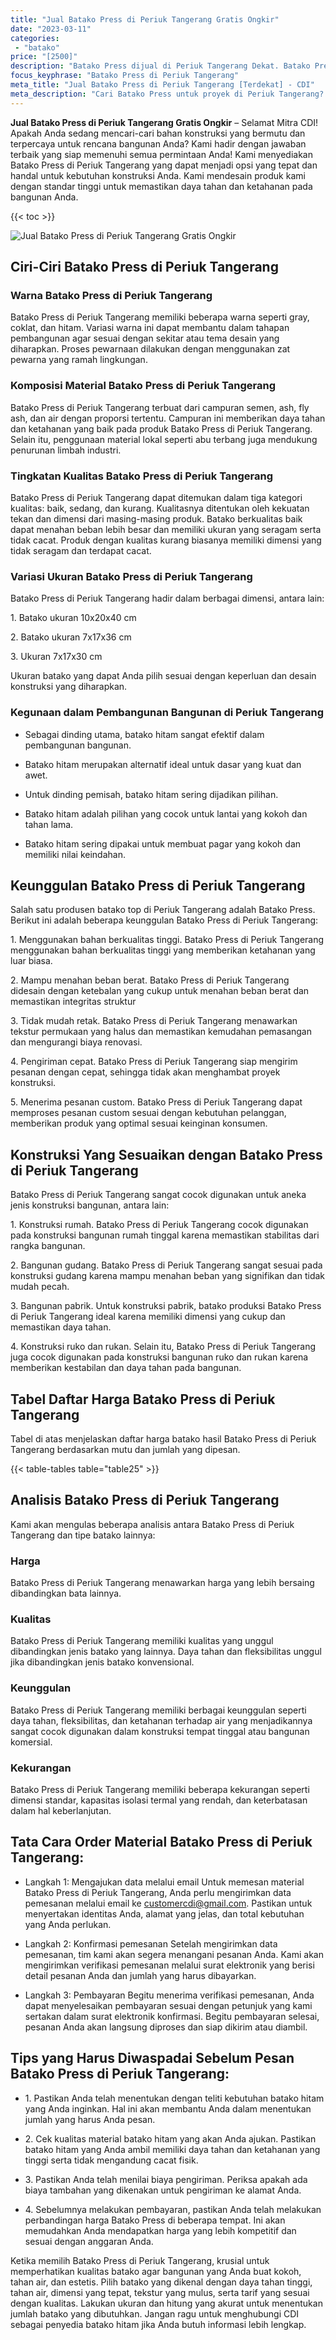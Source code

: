 ```yaml
---
title: "Jual Batako Press di Periuk Tangerang Gratis Ongkir"
date: "2023-03-11"
categories:
 - "batako"
price: "[2500]"
description: "Batako Press dijual di Periuk Tangerang Dekat. Batako Press ini sering digunakan dalam proyek pembangunan sebagai bahan bangunan dinding yang kokoh dan awet. Kontak kami untuk mendapatkan informasi lebih lanjut."
focus_keyphrase: "Batako Press di Periuk Tangerang"
meta_title: "Jual Batako Press di Periuk Tangerang [Terdekat] - CDI"
meta_description: "Cari Batako Press untuk proyek di Periuk Tangerang? Kami menyediakan Batako Press berkualitas untuk material dinding. Segera dapatkan penawaran terbaik."
---
```


**Jual Batako Press di Periuk Tangerang Gratis Ongkir** – Selamat Mitra CDI! Apakah Anda sedang mencari-cari bahan konstruksi yang bermutu dan terpercaya untuk rencana bangunan Anda? Kami hadir dengan jawaban terbaik yang siap memenuhi semua permintaan Anda! Kami menyediakan Batako Press di Periuk Tangerang yang dapat menjadi opsi yang tepat dan handal untuk kebutuhan konstruksi Anda. Kami mendesain produk kami dengan standar tinggi untuk memastikan daya tahan dan ketahanan pada bangunan Anda.

{{< toc >}}

![Jual Batako Press di Periuk Tangerang Gratis Ongkir](/images/batako/batako-press-04.jpg)

## Ciri-Ciri Batako Press di Periuk Tangerang

### Warna Batako Press di Periuk Tangerang

Batako Press di Periuk Tangerang memiliki beberapa warna seperti gray, coklat, dan hitam. Variasi warna ini dapat membantu dalam tahapan pembangunan agar sesuai dengan sekitar atau tema desain yang diharapkan. Proses pewarnaan dilakukan dengan menggunakan zat pewarna yang ramah lingkungan.

### Komposisi Material Batako Press di Periuk Tangerang

Batako Press di Periuk Tangerang terbuat dari campuran semen, ash, fly ash, dan air dengan proporsi tertentu. Campuran ini memberikan daya tahan dan ketahanan yang baik pada produk Batako Press di Periuk Tangerang. Selain itu, penggunaan material lokal seperti abu terbang juga mendukung penurunan limbah industri.

### Tingkatan Kualitas Batako Press di Periuk Tangerang

Batako Press di Periuk Tangerang dapat ditemukan dalam tiga kategori kualitas: baik, sedang, dan kurang. Kualitasnya ditentukan oleh kekuatan tekan dan dimensi dari masing-masing produk. Batako berkualitas baik dapat menahan beban lebih besar dan memiliki ukuran yang seragam serta tidak cacat. Produk dengan kualitas kurang biasanya memiliki dimensi yang tidak seragam dan terdapat cacat.

### Variasi Ukuran Batako Press di Periuk Tangerang

Batako Press di Periuk Tangerang hadir dalam berbagai dimensi, antara lain:

1\. Batako ukuran 10x20x40 cm

2\. Batako ukuran 7x17x36 cm

3\. Ukuran 7x17x30 cm

Ukuran batako yang dapat Anda pilih sesuai dengan keperluan dan desain konstruksi yang diharapkan.

### Kegunaan dalam Pembangunan Bangunan di Periuk Tangerang

*   Sebagai dinding utama, batako hitam sangat efektif dalam pembangunan bangunan.

*   Batako hitam merupakan alternatif ideal untuk dasar yang kuat dan awet.

*   Untuk dinding pemisah, batako hitam sering dijadikan pilihan.

*   Batako hitam adalah pilihan yang cocok untuk lantai yang kokoh dan tahan lama.

*   Batako hitam sering dipakai untuk membuat pagar yang kokoh dan memiliki nilai keindahan.

## Keunggulan Batako Press di Periuk Tangerang

Salah satu produsen batako top di Periuk Tangerang adalah Batako Press. Berikut ini adalah beberapa keunggulan Batako Press di Periuk Tangerang:

1\.  Menggunakan bahan berkualitas tinggi. Batako Press di Periuk Tangerang menggunakan bahan berkualitas tinggi yang memberikan ketahanan yang luar biasa.

2\.  Mampu menahan beban berat. Batako Press di Periuk Tangerang didesain dengan ketebalan yang cukup untuk menahan beban berat dan memastikan integritas struktur

3\.  Tidak mudah retak. Batako Press di Periuk Tangerang menawarkan tekstur permukaan yang halus dan memastikan kemudahan pemasangan dan mengurangi biaya renovasi.

4\.  Pengiriman cepat. Batako Press di Periuk Tangerang siap mengirim pesanan dengan cepat, sehingga tidak akan menghambat proyek konstruksi.

5\.  Menerima pesanan custom. Batako Press di Periuk Tangerang dapat memproses pesanan custom sesuai dengan kebutuhan pelanggan, memberikan produk yang optimal sesuai keinginan konsumen.

## Konstruksi Yang Sesuaikan dengan Batako Press di Periuk Tangerang

Batako Press di Periuk Tangerang sangat cocok digunakan untuk aneka jenis konstruksi bangunan, antara lain:

1\.  Konstruksi rumah. Batako Press di Periuk Tangerang cocok digunakan pada konstruksi bangunan rumah tinggal karena memastikan stabilitas dari rangka bangunan.

2\.  Bangunan gudang. Batako Press di Periuk Tangerang sangat sesuai pada konstruksi gudang karena mampu menahan beban yang signifikan dan tidak mudah pecah.

3\.  Bangunan pabrik. Untuk konstruksi pabrik, batako produksi Batako Press di Periuk Tangerang ideal karena memiliki dimensi yang cukup dan memastikan daya tahan.

4\.  Konstruksi ruko dan rukan. Selain itu, Batako Press di Periuk Tangerang juga cocok digunakan pada konstruksi bangunan ruko dan rukan karena memberikan kestabilan dan daya tahan pada bangunan.

## Tabel Daftar Harga Batako Press di Periuk Tangerang

Tabel di atas menjelaskan daftar harga batako hasil Batako Press di Periuk Tangerang berdasarkan mutu dan jumlah yang dipesan.

{{< table-tables table="table25" >}} 

## Analisis Batako Press di Periuk Tangerang

Kami akan mengulas beberapa analisis antara Batako Press di Periuk Tangerang dan tipe batako lainnya:

### Harga

Batako Press di Periuk Tangerang menawarkan harga yang lebih bersaing dibandingkan bata lainnya.

### Kualitas

Batako Press di Periuk Tangerang memiliki kualitas yang unggul dibandingkan jenis batako yang lainnya. Daya tahan dan fleksibilitas unggul jika dibandingkan jenis batako konvensional.

### Keunggulan

Batako Press di Periuk Tangerang memiliki berbagai keunggulan seperti daya tahan, fleksibilitas, dan ketahanan terhadap air yang menjadikannya sangat cocok digunakan dalam konstruksi tempat tinggal atau bangunan komersial.

### Kekurangan

Batako Press di Periuk Tangerang memiliki beberapa kekurangan seperti dimensi standar, kapasitas isolasi termal yang rendah, dan keterbatasan dalam hal keberlanjutan.

## Tata Cara Order Material Batako Press di Periuk Tangerang:

*   Langkah 1: Mengajukan data melalui email
Untuk memesan material Batako Press di Periuk Tangerang, Anda perlu mengirimkan data pemesanan melalui email ke customercdi@gmail.com. Pastikan untuk menyertakan identitas Anda, alamat yang jelas, dan total kebutuhan yang Anda perlukan.

*   Langkah 2: Konfirmasi pemesanan
Setelah mengirimkan data pemesanan, tim kami akan segera menangani pesanan Anda. Kami akan mengirimkan verifikasi pemesanan melalui surat elektronik yang berisi detail pesanan Anda dan jumlah yang harus dibayarkan.

*   Langkah 3: Pembayaran
Begitu menerima verifikasi pemesanan, Anda dapat menyelesaikan pembayaran sesuai dengan petunjuk yang kami sertakan dalam surat elektronik konfirmasi. Begitu pembayaran selesai, pesanan Anda akan langsung diproses dan siap dikirim atau diambil.

## Tips yang Harus Diwaspadai Sebelum Pesan Batako Press di Periuk Tangerang:

*   1\. Pastikan Anda telah menentukan dengan teliti kebutuhan batako hitam yang Anda inginkan. Hal ini akan membantu Anda dalam menentukan jumlah yang harus Anda pesan.

*   2\. Cek kualitas material batako hitam yang akan Anda ajukan. Pastikan batako hitam yang Anda ambil memiliki daya tahan dan ketahanan yang tinggi serta tidak mengandung cacat fisik.

*   3\. Pastikan Anda telah menilai biaya pengiriman. Periksa apakah ada biaya tambahan yang dikenakan untuk pengiriman ke alamat Anda.

*   4\. Sebelumnya melakukan pembayaran, pastikan Anda telah melakukan perbandingan harga Batako Press di beberapa tempat. Ini akan memudahkan Anda mendapatkan harga yang lebih kompetitif dan sesuai dengan anggaran Anda.

Ketika memilih Batako Press di Periuk Tangerang, krusial untuk memperhatikan kualitas batako agar bangunan yang Anda buat kokoh, tahan air, dan estetis. Pilih batako yang dikenal dengan daya tahan tinggi, tahan air, dimensi yang tepat, tekstur yang mulus, serta tarif yang sesuai dengan kualitas. Lakukan ukuran dan hitung yang akurat untuk menentukan jumlah batako yang dibutuhkan. Jangan ragu untuk menghubungi CDI sebagai penyedia batako hitam jika Anda butuh informasi lebih lengkap.